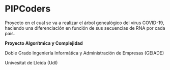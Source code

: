 # PIPCoders
Proyecto en el cual se va a realizar el árbol genealógico del virus COVID-19, haciendo una diferenciación en función de sus secuencias de RNA por cada país.


**Proyecto Algorítmica y Complejidad**

Doble Grado Ingeniería Informática y Administración de Empresas (GEIADE)

Univesitat de Lleida (Udl)




